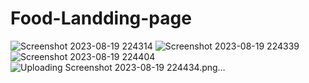 # Food-Landding-page
![Screenshot 2023-08-19 224314](https://github.com/JAYASURYA510/Food-Landding-page/assets/133185043/a55c17cc-b727-4a9b-afd9-9c37f84afcc6)
![Screenshot 2023-08-19 224339](https://github.com/JAYASURYA510/Food-Landding-page/assets/133185043/043fedb0-6b4b-47f7-9962-e83a6e97ea72)
![Screenshot 2023-08-19 224404](https://github.com/JAYASURYA510/Food-Landding-page/assets/133185043/489f20c4-1e41-48a6-a5ce-6e692ca04660)
![Uploading Screenshot 2023-08-19 224434.png…]()
